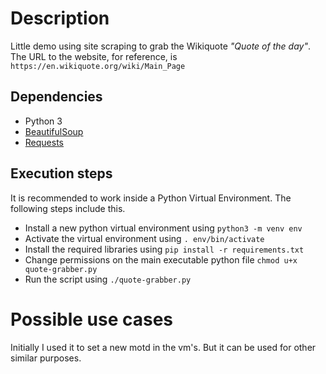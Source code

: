 # Description

Little demo using site scraping to grab the Wikiquote _"Quote of the day"_. The URL to the website, for reference, is `https://en.wikiquote.org/wiki/Main_Page`

## Dependencies

- Python 3
- [BeautifulSoup](https://beautiful-soup-4.readthedocs.io/en/latest/)
- [Requests](https://docs.python-requests.org/en/latest/)

## Execution steps

It is recommended to work inside a Python Virtual Environment. The following steps include this.

- Install a new python virtual environment using `python3 -m venv env`
- Activate the virtual environment using `. env/bin/activate`
- Install the required libraries using `pip install -r requirements.txt`
- Change permissions on the main executable python file `chmod u+x quote-grabber.py`
- Run the script using `./quote-grabber.py`

# Possible use cases

Initially I used it to set a new motd in the vm's. But it can be used for other similar purposes.
